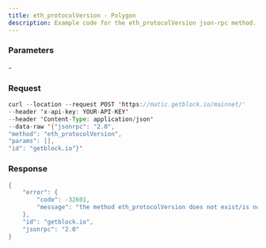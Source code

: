 ```yaml
---
title: eth_protocolVersion - Polygon
description: Example code for the eth_protocolVersion json-rpc method. Сomplete guide on how to use eth_protocolVersion json-rpc in GetBlock.io Web3 documentation.
---
```


### Parameters


\-

### Request

``` java
curl --location --request POST 'https://matic.getblock.io/mainnet/' 
--header 'x-api-key: YOUR-API-KEY' 
--header 'Content-Type: application/json' 
--data-raw '{"jsonrpc": "2.0",
"method": "eth_protocolVersion",
"params": [],
"id": "getblock.io"}'
```

###  Response

``` java
{
    "error": {
        "code": -32601,
        "message": "the method eth_protocolVersion does not exist/is not available"
    },
    "id": "getblock.io",
    "jsonrpc": "2.0"
}
```

